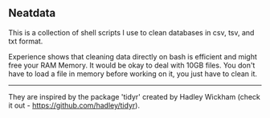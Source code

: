 ## Neatdata

This is a collection of shell scripts I use to clean databases in csv, tsv, and txt format.

Experience shows that cleaning data directly on bash is efficient and might free your RAM Memory. It would be okay to deal with 10GB files. You don't have to load a file in memory before working on it, you just have to clean it.


-----------------------------------------



They are inspired by the package 'tidyr' created by Hadley Wickham (check it out - https://github.com/hadley/tidyr). 

